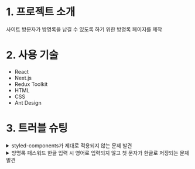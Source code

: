 # 1. 프로젝트 소개
사이트 방문자가 방명록을 남길 수 있도록 하기 위한 방명록 페이지를 제작

# 2. 사용 기술
* React
* Next.js
* Redux Toolkit
* HTML
* CSS
* Ant Design

# 3. 트러블 슈팅
<details>
  <summary>styled-components가 제대로 적용되지 않는 문제 발견</summary>
    
    Next.js는 Server Side Rendering으로 페이지를 그려준다.
    이는 서버에서 HTML을 먼저 보내주고 javascript를 적용한다.
    그렇기 때문에 styled-components같은 CSS-in-JS을 사용하면 HTML로딩이 끝난 후 JS가 적용된다.
    이 과정에서 바로 CSS가 적용되지 않는 상황이 발생했다.
  
    Next.js에서 HTML을 커스텀할 때 _document.js 파일을 사용한다.
    _document.js에서 CSS를 불러와 주입해주면 문제를 해결할 수 있다.
  
    renderPage 함수를 사용해 _document.js에서 CSS-in-JS를 불러와 문제를 해결할 수 있었다.
    
</details>

<details>
  <summary>방명록 패스워드 한글 입력 시 영어로 입력되지 않고 첫 문자가 한글로 저장되는 문제 발견</summary>
</details>
